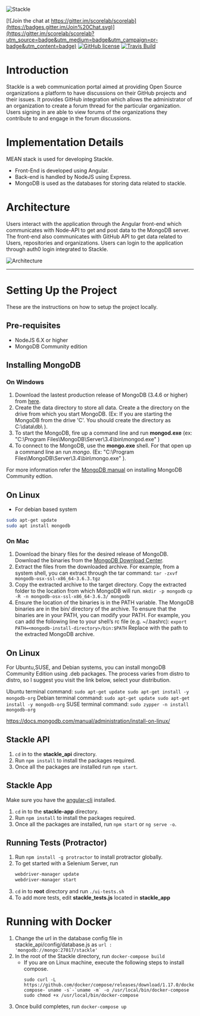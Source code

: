 ![Stackle](https://gdurl.com/66Sl)

[![Join the chat at https://gitter.im/scorelab/scorelab](https://badges.gitter.im/Join%20Chat.svg)](https://gitter.im/scorelab/scorelab?utm_source=badge&utm_medium=badge&utm_campaign=pr-badge&utm_content=badge) [![GitHub license](https://img.shields.io/badge/License-Apache%202.0-blue.svg)](https://raw.githubusercontent.com/scorelab/stackle/master/LICENSE) [![Travis Build](https://api.travis-ci.org/scorelab/Stackle.svg?branch=master)](https://travis-ci.org/scorelab/Stackle)

# Introduction

Stackle is a web communication portal aimed at providing Open Source organizations a platform to have discussions on their GitHub projects and their issues. It provides GitHub integration which allows the administrator of an organization to create a forum thread for the particular organization. Users signing in are able to view forums of the organizations they contribute to and engage in the forum discussions.

# Implementation Details

MEAN stack is used for developing Stackle.

-   Front-End is developed using Angular.
-   Back-end is handled by NodeJS using Express.
-   MongoDB is used as the databases for storing data related to stackle.

# Architecture

Users interact with the application through the Angular front-end which communicates with Node-API to get and post data to the MongoDB server. The front-end also communicates with GitHub API to get data related to Users, repositories and organizations. Users can login to the application through auth0 login integrated to Stackle.

![Architecture](./stackle_app/app/images/architecture.jpg)

---

# Setting Up the Project

These are the instructions on how to setup the project locally.

## Pre-requisites

-   NodeJS 6.X or higher
-   MongoDB Community edition

## Installing MongoDB

### On Windows

1. Download the lastest production release of MongoDB (3.4.6 or higher) from [here](https://www.mongodb.com/download-center#community).
2. Create the data directory to store all data. Create a the directory on the drive from which you start MongoDB. (Ex: If you are starting the MongoDB from the drive 'C'. You should create the directory as C:\data\db\ ).
3. To start the MongoDB, fire up a command line and run **mongod.exe** (ex: "C:\Program Files\MongoDB\Server\3.4\bin\mongod.exe" )
4. To connect to the MongoDB, use the **mongo.exe** shell. For that open up a command line an run _mongo_. (Ex: "C:\Program Files\MongoDB\Server\3.4\bin\mongo.exe" ).

For more information refer the [MongoDB manual](https://docs.mongodb.com/manual/administration/install-community/) on installing MongoDB Community edtion.

## On Linux

-   For debian based system

```bash
sudo apt-get update
sudo apt install mongodb
```

### On Mac

1. Download the binary files for the desired release of MongoDB.
   Download the binaries from the [MongoDB Download Center](www.mongodb.com/download-center).
2. Extract the files from the downloaded archive.
   For example, from a system shell, you can extract through the tar command:
   `tar -zxvf mongodb-osx-ssl-x86_64-3.6.3.tgz`
3. Copy the extracted archive to the target directory.
   Copy the extracted folder to the location from which MongoDB will run.
   `mkdir -p mongodb`
   `cp -R -n mongodb-osx-ssl-x86_64-3.6.3/ mongodb`
4. Ensure the location of the binaries is in the PATH variable.
   The MongoDB binaries are in the bin/ directory of the archive. To ensure that the binaries are in your PATH, you can modify your PATH.
   For example, you can add the following line to your shell’s rc file (e.g. ~/.bashrc):
   `export PATH=<mongodb-install-directory>/bin:$PATH`
   Replace <mongodb-install-directory> with the path to the extracted MongoDB archive.

## On Linux
For Ubuntu,SUSE, and Debian systems, you can install mongoDB Community Edition using .deb packages. The process varies from distro to distro, so I suggest you visit the link below, select your distribution.

Ubuntu terminal command:
`sudo apt-get update
sudo apt-get install -y mongodb-org`
Debian terminal command:
`sudo apt-get update
sudo apt-get install -y mongodb-org`
SUSE terminal command:
`sudo zypper -n install mongodb-org`

https://docs.mongodb.com/manual/administration/install-on-linux/

## Stackle API

1. `cd` in to the **stackle_api** directory.
2. Run `npm install` to install the packages required.
3. Once all the packages are installed run `npm start`.

## Stackle App

Make sure you have the [angular-cli](https://cli.angular.io/) installed.

1. `cd` in to the **stackle-app** directory.
2. Run `npm install` to install the packages required.
3. Once all the packages are installed, run `npm start` or `ng serve -o`.

## Running Tests (Protractor)

1. Run `npm install -g protractor` to install protractor globally.
2. To get started with a Selenium Server, run
    ```bash
    webdriver-manager update
    webdriver-manager start
    ```
3. `cd` in to **root** directory and run `./ui-tests.sh`
4. To add more tests, edit **stackle_tests.js** located in **stackle_app**

# Running with Docker

1. Change the url in the database config file in stackle_api/config/database.js as `url : 'mongodb://mongo:27017/stackle'`
2. In the root of the Stackle directory, run `docker-compose build`
    - If you are on Linux machine, execute the following steps to install compose.
        ```
        sudo curl -L https://github.com/docker/compose/releases/download/1.17.0/docker-compose-`uname -s`-`uname -m` -o /usr/local/bin/docker-compose
        sudo chmod +x /usr/local/bin/docker-compose
        ```
3. Once build completes, run `docker-compose up`
